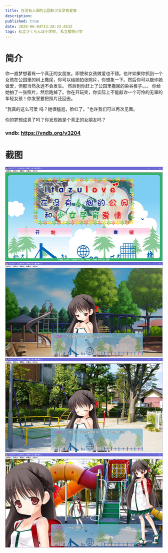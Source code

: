 ```yaml
---
title: 在没有人烟的公园和少女孕育爱情
description: 
published: true
date: 2020-06-04T13:28:23.653Z
tags: 私立さくらんぼ小学校, 私立樱桃小学
---
```


# 简介
你一直梦想着有一个真正的女朋友。即使和女孩做爱也不错。也许如果你抓到一个女孩在公园里的树上撒尿，你可以给她拍张照片，你想象一下。然后你可以敲诈她做爱，但那当然永远不会发生。
然后到你赶上了公园里撒尿的染谷椎子。。。
你给她拍了一张照片，然后跑掉了。你在开玩笑，你实际上不能敲诈一个可怜的无辜的年轻女孩！你发誓要把照片还回去。

"我真的这么可爱
吗？她很尴尬，脸红了。"也许我们可以再次见面。

你的梦想成真了吗？你发现她是个真正的女朋友吗？
### vndb: https://vndb.org/v3204
# 截图
![1.jpg](/pic/在没有人烟的公园和少女孕育爱情/1.jpg)
![2.jpg](/pic/在没有人烟的公园和少女孕育爱情/2.jpg)
![3.jpg](/pic/在没有人烟的公园和少女孕育爱情/3.jpg)
![4.jpg](/pic/在没有人烟的公园和少女孕育爱情/4.jpg)